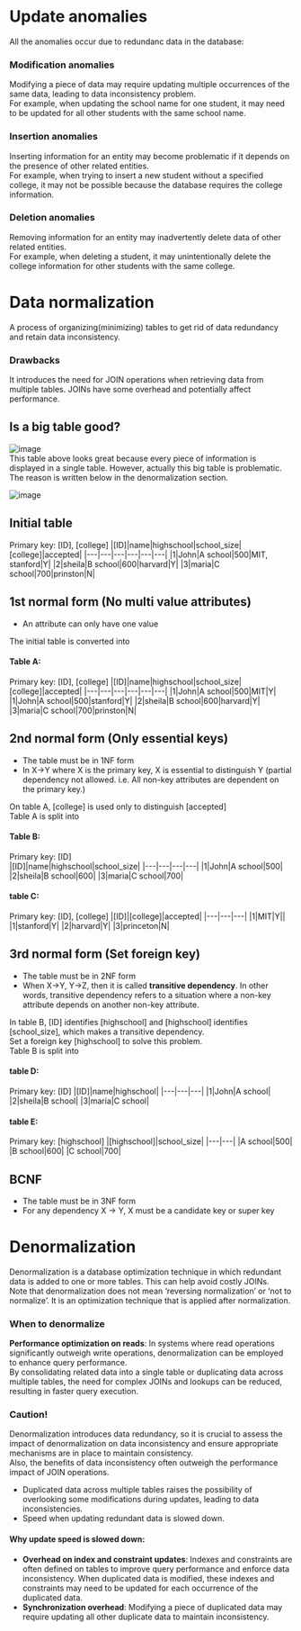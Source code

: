 # Update anomalies
All the anomalies occur due to redundanc data in the database:
### Modification anomalies
Modifying a piece of data may require updating multiple occurrences of the same data, leading to data inconsistency problem.<br>
For example, when updating the school name for one student, it may need to be updated for all other students with the same school name.
### Insertion anomalies
Inserting information for an entity may become problematic if it depends on the presence of other related entities.<br>
For example, when trying to insert a new student without a specified college, it may not be possible because the database requires the college information.<br>
### Deletion anomalies
Removing information for an entity may inadvertently delete data of other related entities.<br>
For example, when deleting a student, it may unintentionally delete the college information for other students with the same college.

# Data normalization
A process of organizing(minimizing) tables to get rid of data redundancy and retain data inconsistency.
### Drawbacks
It introduces the need for JOIN operations when retrieving data from multiple tables. JOINs have some overhead and potentially affect performance.<br>

## Is a big table good?
![image](https://user-images.githubusercontent.com/67142421/203905904-0b691b1f-2798-4b12-85f0-45daf6e2d466.png)<br>
This table above looks great because every piece of information is displayed in a single table. However, actually this big table is problematic.<br>
The reason is written below in the denormalization section.<br>

![image](https://user-images.githubusercontent.com/67142421/205222225-f131a5ca-c18a-4478-b72b-a8372c63afa9.png)

## Initial table
Primary key: [ID], [college]
|[ID]|name|highschool|school_size|[college]|accepted|
|---|---|---|---|---|---|
|1|John|A school|500|MIT, stanford|Y|
|2|sheila|B school|600|harvard|Y|
|3|maria|C school|700|prinston|N|

## 1st normal form (No multi value attributes)
- An attribute can only have one value

The initial table is converted into
#### Table A:
Primary key: [ID], [college]
|[ID]|name|highschool|school_size|[college]|accepted|
|---|---|---|---|---|---|
|1|John|A school|500|MIT|Y|
|1|John|A school|500|stanford|Y|
|2|sheila|B school|600|harvard|Y|
|3|maria|C school|700|prinston|N|

## 2nd normal form (Only essential keys)
- The table must be in 1NF form
- In X->Y where X is the primary key, X is essential to distinguish Y (partial dependency not allowed. i.e. All non-key attributes are dependent on the primary key.)

On table A, [college] is used only to distinguish [accepted]<br>
Table A is split into
#### Table B:
Primary key: [ID]<br>
|[ID]|name|highschool|school_size|
|---|---|---|---|
|1|John|A school|500|
|2|sheila|B school|600|
|3|maria|C school|700|
#### table C:
Primary key: [ID], [college]
|[ID]|[college]|accepted|
|---|---|---|
|1|MIT|Y||
|1|stanford|Y|
|2|harvard|Y|
|3|princeton|N|

## 3rd normal form (Set foreign key)
- The table must be in 2NF form
- When X->Y, Y->Z, then it is called **transitive dependency**. In other words, transitive dependency refers to a situation where a non-key attribute depends on another non-key attribute.<br>

In table B, [ID] identifies [highschool] and [highschool] identifies [school_size], which makes a transitive dependency.<br>
Set a foreign key [highschool] to solve this problem.<br>
Table B is split into
#### table D:
Primary key: [ID]
|[ID]|name|highschool|
|---|---|---|
|1|John|A school|
|2|sheila|B school|
|3|maria|C school|
#### table E:
Primary key: [highschool]
|[highschool]|school_size|
|---|---|
|A school|500|
|B school|600|
|C school|700|

## BCNF
- The table must be in 3NF form
- For any dependency X → Y, X must be a candidate key or super key
 
# Denormalization
Denormalization is a database optimization technique in which redundant data is added to one or more tables. This can help avoid costly JOINs.<br>
Note that denormalization does not mean ‘reversing normalization’ or ‘not to normalize’. It is an optimization technique that is applied after normalization.

### When to denormalize
**Performance optimization on reads**: In systems where read operations significantly outweigh write operations, denormalization can be employed to enhance query performance.<br>
By consolidating related data into a single table or duplicating data across multiple tables, the need for complex JOINs and lookups can be reduced, resulting in faster query execution.<br>
### Caution!
Denormalization introduces data redundancy, so it is crucial to assess the impact of denormalization on data inconsistency and ensure appropriate mechanisms are in place to maintain consistency.<br>
Also, the benefits of data inconsistency often outweigh the performance impact of JOIN operations.<br>
- Duplicated data across multiple tables raises the possibility of overlooking some modifications during updates, leading to data inconsistencies.
- Speed when updating redundant data is slowed down.
#### Why update speed is slowed down:
- **Overhead on index and constraint updates**: Indexes and constraints are often defined on tables to improve query performance and enforce data inconsistency. When duplicated data is modified, these indexes and constraints may need to be updated for each occurrence of the duplicated data.
- **Synchronization overhead**: Modifying a piece of duplicated data may require updating all other duplicate data to maintain inconsistency.
